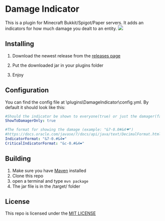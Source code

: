 # Damage Indicator

This is a plugin for Minecraft Bukkit/Spigot/Paper servers. It adds an indicators for how much damage you dealt to an entity.
![](/images/dmgindicatorscreen.png)

## Installing

1. Download the newest release from the [releases page](https://github.com/MagicCheese1/Damage-Indicator/releases)

2. Put the downloaded jar in your plugins folder

3. Enjoy

## Configuration

You can find the config file at \plugins\DamageIndicator\config.yml. By default it should look like this:

```yaml
#Should the indicator be shown to everyone(true) or just the damager(false)
ShowToDamagerOnly: true

#The format for showing the damage (example: "&7-0.0#&4❤")
#https://docs.oracle.com/javase/7/docs/api/java/text/DecimalFormat.html
IndicatorFormat: "&7-0.#&4❤"
CriticalIndicatorFormat: "&c-0.#&4❤"
```

## Building

1. Make sure you have [Maven](https://maven.apache.org/) installed
2. Clone this repo
3. open a terminal and type `mvn package`
4. The jar file is in the /target/ folder

## License

This repo is licensed under the [MIT LICENSE](/LICENSE)
